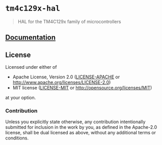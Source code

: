 # `tm4c129x-hal`

> HAL for the TM4C129x family of microcontrollers

[`embedded-hal`]: https://crates.io/crates/embedded-hal

## [Documentation](https://docs.rs/tm4c129x-hal)

## License

Licensed under either of

- Apache License, Version 2.0 ([LICENSE-APACHE](LICENSE-APACHE) or
  http://www.apache.org/licenses/LICENSE-2.0)
- MIT license ([LICENSE-MIT](LICENSE-MIT) or http://opensource.org/licenses/MIT)

at your option.

### Contribution

Unless you explicitly state otherwise, any contribution intentionally submitted
for inclusion in the work by you, as defined in the Apache-2.0 license, shall be
dual licensed as above, without any additional terms or conditions.
